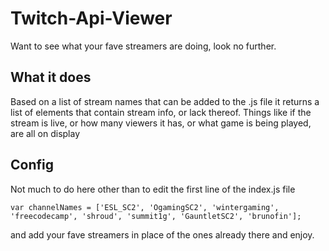 # Twitch-Api-Viewer
Want to see what your fave streamers are doing, look no further.

## What it does
Based on a list of stream names that can be added to the .js file it returns a list
of elements that contain stream info, or lack thereof. Things like if the stream is live,
or how many viewers it has, or what game is being played, are all on display

## Config
Not much to do here other than to edit the first line of the index.js file
```
var channelNames = ['ESL_SC2', 'OgamingSC2', 'wintergaming', 'freecodecamp', 'shroud', 'summit1g', 'GauntletSC2', 'brunofin'];
```
and add your fave streamers in place of the ones already there and enjoy.
